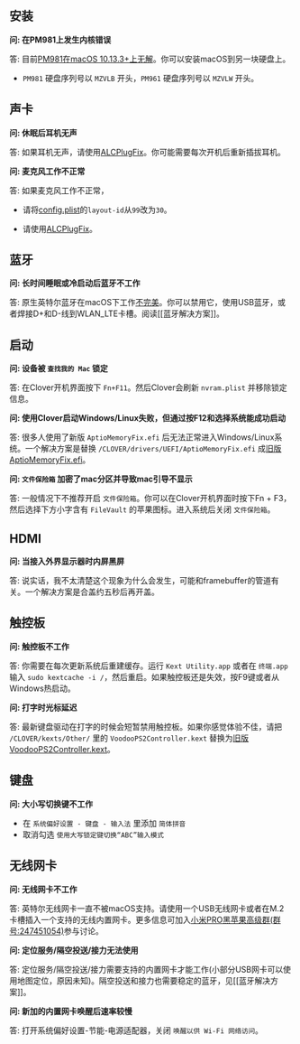 ## 安装
<b>问: 在PM981上发生内核错误</b>

答: 目前[PM981在macOS 10.13.3+上无解](http://bbs.pcbeta.com/viewthread-1774117-1-1.html)。你可以安装macOS到另一块硬盘上。
- `PM981` 硬盘序列号以 `MZVLB` 开头，`PM961` 硬盘序列号以 `MZVLW` 开头。

## 声卡
<b>问: 休眠后耳机无声</b>

答: 如果耳机无声，请使用[ALCPlugFix](https://github.com/daliansky/XiaoMi-Pro/tree/master/ALCPlugFix/README_CN.md)。你可能需要每次开机后重新插拔耳机。

<b>问: 麦克风工作不正常</b>

答: 如果麦克风工作不正常，
 - 请将[config.plist](https://github.com/daliansky/XiaoMi-Pro-Hackintosh/blob/master/EFI/CLOVER/config.plist)的`layout-id`从`99`改为`30`。

 - 请使用[ALCPlugFix](https://github.com/daliansky/XiaoMi-Pro/tree/master/ALCPlugFix/README_CN.md)。

## 蓝牙
<b>问: 长时间睡眠或冷启动后蓝牙不工作</b>

答: 原生英特尔蓝牙在macOS下工作[不完美](https://github.com/daliansky/XiaoMi-Pro/issues/50)。你可以禁用它，使用USB蓝牙，或者焊接D+和D-线到WLAN_LTE卡槽。阅读[[蓝牙解决方案]]。

## 启动
<b>问: 设备被 `查找我的 Mac` 锁定</b>

答: 在Clover开机界面按下 `Fn+F11`。然后Clover会刷新 `nvram.plist` 并移除锁定信息。

<b>问: 使用Clover启动Windows/Linux失败，但通过按F12和选择系统能成功启动</b>

答: 很多人使用了新版 `AptioMemoryFix.efi` 后无法正常进入Windows/Linux系统。一个解决方案是替换 `/CLOVER/drivers/UEFI/AptioMemoryFix.efi` 成[旧版AptioMemoryFix.efi](https://github.com/daliansky/XiaoMi-Pro/raw/master/wiki/AptioMemoryFix.efi)。

<b>问: `文件保险箱` 加密了mac分区并导致mac引导不显示</b>

答: 一般情况下不推荐开启 `文件保险箱`。你可以在Clover开机界面时按下Fn + F3，然后选择下方小字含有 `FileVault` 的苹果图标。进入系统后关闭 `文件保险箱`。

## HDMI
<b>问: 当接入外界显示器时内屏黑屏</b>

答: 说实话，我不太清楚这个现象为什么会发生，可能和framebuffer的管道有关。一个解决方案是合盖约五秒后再开盖。

## 触控板
<b>问: 触控板不工作</b>

答: 你需要在每次更新系统后重建缓存。运行 `Kext Utility.app` 或者在 `终端.app` 输入 `sudo kextcache -i /`，然后重启。如果触控板还是失效，按F9键或者从Windows热启动。

<b>问: 打字时光标延迟</b>

答: 最新键盘驱动在打字的时候会短暂禁用触控板。如果你感觉体验不佳，请把 `/CLOVER/kexts/Other/` 里的 `VoodooPS2Controller.kext` 替换为[旧版VoodooPS2Controller.kext](https://github.com/daliansky/XiaoMi-Pro/tree/master/wiki/VoodooPS2Controller.kext)。

## 键盘
<b>问: 大小写切换键不工作</b>

  - 在 `系统偏好设置 - 键盘 - 输入法` 里添加 `简体拼音`
  - 取消勾选 `使用大写锁定键切换“ABC”输入模式`

## 无线网卡
<b>问: 无线网卡不工作</b>

答: 英特尔无线网卡一直不被macOS支持。请使用一个USB无线网卡或者在M.2 卡槽插入一个支持的无线内置网卡。更多信息可加入[小米PRO黑苹果高级群(群号:247451054)](http://shang.qq.com/wpa/qunwpa?idkey=6223ea12a7f7efe58d5972d241000dd59cbd0260db2fdede52836ca220f7f20e)参与讨论。

<b>问: 定位服务/隔空投送/接力无法使用</b>

答: 定位服务/隔空投送/接力需要支持的内置网卡才能工作(小部分USB网卡可以使用地图定位，原因未知)。隔空投送和接力也需要稳定的蓝牙，见[[蓝牙解决方案]]。

<b>问: 新加的内置网卡唤醒后速率较慢</b>

答: 打开系统偏好设置-节能-电源适配器，关闭 `唤醒以供 Wi-Fi 网络访问`。